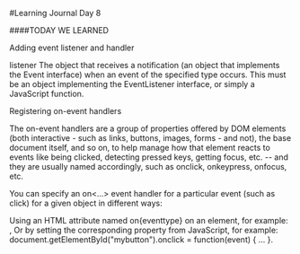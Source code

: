 #Learning Journal Day 8

####TODAY WE LEARNED

Adding event listener and handler

listener The object that receives a notification (an object that implements the Event interface) when an event of the specified type occurs. This must be an object implementing the EventListener interface, or simply a JavaScript function.

Registering on-event handlers

The on-event handlers are a group of properties offered by DOM elements (both interactive - such as links, buttons, images, forms - and not), the base document itself, and so on, to help manage how that element reacts to events like being clicked, detecting pressed keys, getting focus, etc. -- and they are usually named accordingly, such as onclick, onkeypress, onfocus, etc.

You can specify an on<...> event handler for a particular event (such as click) for a given object in different ways:

Using an HTML attribute named on{eventtype} on an element, for example: , Or by setting the corresponding property from JavaScript, for example: document.getElementById("mybutton").onclick = function(event) { ... }.
